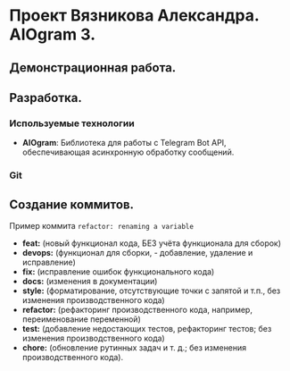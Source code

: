# Проект Вязникова Александра. AIOgram 3.
## Демонстрационная работа.


##  Разработка.

### Используемые технологии
- **AIOgram**: Библиотека для работы с Telegram Bot API, обеспечивающая асинхронную обработку сообщений.  


### Git

## Создание коммитов.
Пример коммита `refactor: renaming a variable`

- **feat:** (новый функционал кода, БЕЗ учёта функционала для сборок)
- **devops:** (функционал для сборки, - добавление, удаление и исправление)
- **fix:** (исправление ошибок функционального кода)
- **docs:** (изменения в документации)
- **style:** (форматирование, отсутствующие точки с запятой и т.п., без изменения производственного кода)
- **refactor:** (рефакторинг производственного кода, например, переименование переменной)
- **test:** (добавление недостающих тестов, рефакторинг тестов; без изменения производственного кода)
- **chore:** (обновление рутинных задач и т. д.; без изменения производственного кода). 
